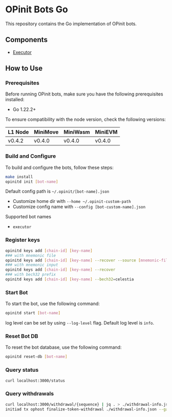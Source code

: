 # OPinit Bots Go

This repository contains the Go implementation of OPinit bots.

## Components

- [Executor](./executor)

## How to Use

### Prerequisites

Before running OPinit bots, make sure you have the following prerequisites installed:

- Go 1.22.2+

To ensure compatibility with the node version, check the following versions:

| L1 Node | MiniMove | MiniWasm | MiniEVM | 
| ------- | -------- | -------- | ------- | 
| v0.4.2  | v0.4.0   | v0.4.0   | v0.4.0  | 

### Build and Configure

To build and configure the bots, follow these steps:

```bash
make install
opinitd init [bot-name]
```

Default config path is `~/.opinit/[bot-name].json`
- Customize home dir with `--home ~/.opinit-custom-path`
- Customize config name with `--config [bot-custom-name].json`

Supported bot names
- `executor`

### Register keys
```bash
opinitd keys add [chain-id] [key-name]
### with mnemonic file
opinitd keys add [chain-id] [key-name] --recover --source [mnemonic-file-path]
### with mnemonic input
opinitd keys add [chain-id] [key-name] --recover
### with bech32 prefix
opinitd keys add [chain-id] [key-name] --bech32=celestia
```

### Start Bot

To start the bot, use the following command:

```bash
opinitd start [bot-name]
```
log level can be set by using `--log-level` flag. Default log level is `info`.

### Reset Bot DB

To reset the bot database, use the following command:

```bash
opinitd reset-db [bot-name]
```

### Query status
```bash
curl localhost:3000/status
```

### Query withdrawals 
```bash
curl localhost:3000/withdrawal/{sequence} | jq . > ./withdrawal-info.json
initiad tx ophost finalize-token-withdrawal ./withdrawal-info.json --gas= --gas-prices= --chain-id= --from=
```